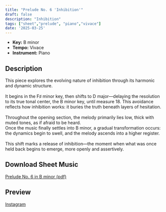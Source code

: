 ```yaml
---
title: "Prelude No. 6 'Inhibition'"
draft: false
description: "Inhibition"
tags: ["sheet","prelude", "piano","vivace"]
date: '2025-03-25'
---
```


- **Key:** B minor
- **Tempo:** Vivace
- **Instrument:** Piano

<!--more-->

## Description

 This piece explores the evolving nature of inhibition through its harmonic and dynamic structure. <br>
 <br>
 It begins in the F♯ minor key, then shifts to D major—delaying the resolution to its true tonal center, the B minor key, until measure 18. This avoidance reflects how inhibition works: it buries the truth beneath layers of hesitation. <br>
 <br>
 Throughout the opening section, the melody primarily lies low, thick with muted tones, as if afraid to be heard. <br>
 Once the music finally settles into B minor, a gradual transformation occurs: the dynamics begin to swell, and the melody ascends into a higher register. <br>
 <br>
 This shift marks a release of inhibition—the moment when what was once held back begins to emerge, more openly and assertively.

 ## Download Sheet Music

[Prelude No. 6 in B minor (pdf)](/my-site/static/pdf/Prelude%20No.6%20in%20Bminor.pdf)

 ## Preview 
 
[Instagram](https://www.instagram.com/p/DHn_WrDCE8d/)